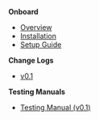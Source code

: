 [comment]: <> (Sidebar Config file)
[comment]: <> (Createdby: Jimmy Lan)
[comment]: <> (Creation Date: 2021-09-03)

**Onboard**

- [Overview](/README.md)
- [Installation](/installation.md)
- [Setup Guide](/setup.md)

**Change Logs**

- [v0.1](/change-logs/v0.1.md)

**Testing Manuals**

- [Testing Manual (v0.1)](/testing/v0.1.md)
